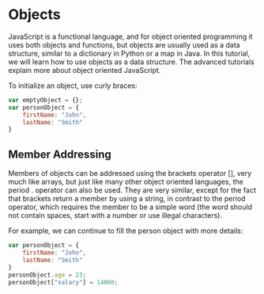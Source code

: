 # Objects

JavaScript is a functional language, and for object oriented programming it uses both objects and functions, but objects are usually used as a data structure, similar to a dictionary in Python or a map in Java. In this tutorial, we will learn how to use objects as a data structure. The advanced tutorials explain more about object oriented JavaScript.

To initialize an object, use curly braces:

```JavaScript
var emptyObject = {};
var personObject = {
    firstName: "John",
    lastName: "Smith"
}
```

## Member Addressing 
Members of objects can be addressed using the brackets operator [], very much like arrays, but just like many other object oriented languages, the period . operator can also be used. They are very similar, except for the fact that brackets return a member by using a string, in contrast to the period operator, which requires the member to be a simple word (the word should not contain spaces, start with a number or use illegal characters).

For example, we can continue to fill the person object with more details:

```JavaScript
var personObject = {
    firstName: "John",
    lastName: "Smith"
}
personObject.age = 23;
personObject["salary"] = 14000;
```